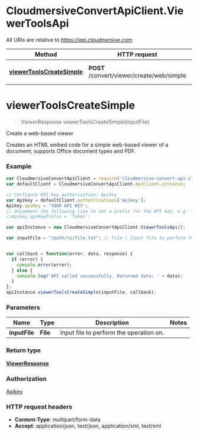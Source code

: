 # CloudmersiveConvertApiClient.ViewerToolsApi

All URIs are relative to *https://api.cloudmersive.com*

Method | HTTP request | Description
------------- | ------------- | -------------
[**viewerToolsCreateSimple**](ViewerToolsApi.md#viewerToolsCreateSimple) | **POST** /convert/viewer/create/web/simple | Create a web-based viewer


<a name="viewerToolsCreateSimple"></a>
# **viewerToolsCreateSimple**
> ViewerResponse viewerToolsCreateSimple(inputFile)

Create a web-based viewer

Creates an HTML embed code for a simple web-based viewer of a document; supports Office document types and PDF.

### Example
```javascript
var CloudmersiveConvertApiClient = require('cloudmersive-convert-api-client');
var defaultClient = CloudmersiveConvertApiClient.ApiClient.instance;

// Configure API key authorization: Apikey
var Apikey = defaultClient.authentications['Apikey'];
Apikey.apiKey = 'YOUR API KEY';
// Uncomment the following line to set a prefix for the API key, e.g. "Token" (defaults to null)
//Apikey.apiKeyPrefix = 'Token';

var apiInstance = new CloudmersiveConvertApiClient.ViewerToolsApi();

var inputFile = "/path/to/file.txt"; // File | Input file to perform the operation on.


var callback = function(error, data, response) {
  if (error) {
    console.error(error);
  } else {
    console.log('API called successfully. Returned data: ' + data);
  }
};
apiInstance.viewerToolsCreateSimple(inputFile, callback);
```

### Parameters

Name | Type | Description  | Notes
------------- | ------------- | ------------- | -------------
 **inputFile** | **File**| Input file to perform the operation on. | 

### Return type

[**ViewerResponse**](ViewerResponse.md)

### Authorization

[Apikey](../README.md#Apikey)

### HTTP request headers

 - **Content-Type**: multipart/form-data
 - **Accept**: application/json, text/json, application/xml, text/xml

